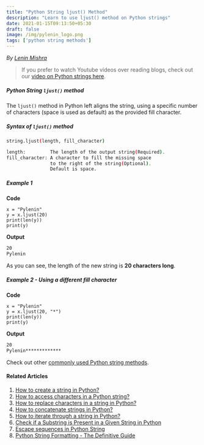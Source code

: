 ```yaml
---
title: "Python String ljust() Method"
description: "Learn to use ljust() method on Python strings"
date: 2021-01-15T09:13:50+05:30
draft: false
image: /img/pylenin_logo.png
tags: ['python string methods']
---
```

<div class="sharethis-inline-follow-buttons"></div>

*By [Lenin Mishra](https://www.pylenin.com/authors/#lenin-mishra)*

> If you prefer to watch Youtube videos over reading blogs, check out our [video on Python strings here](https://youtu.be/MXdNMo_f95I). 

##### Python String `ljust()` method

The `ljust()` method in Python left aligns the string, using a specific number of characters (space is used as default) as the provided fill character.

##### Syntax of `ljust()` method

```bash
string.ljust(length, fill_character)

length:         The length of the output string(Required).
fill_character: A character to fill the missing space 
                to the right of the string(Optional).
                Default is space.     
```

##### Example 1

**Code**

```python3
x = "Pylenin"
y = x.ljust(20)
print(len(y))
print(y)
```

**Output**

```bash
20
Pylenin         
```

As you can see, the length of the new string is **20 characters long**.

##### Example 2 - Using a different fill character

**Code**

```python3
x = "Pylenin"
y = x.ljust(20, "*")
print(len(y))
print(y)
```

**Output**

```bash
20
Pylenin*************        
```

Check out other [commonly used Python string methods](https://www.pylenin.com/blogs/common-python-string-methods).

#### Related Articles

1. [How to create a string in Python?](https://www.pylenin.com/blogs/create-string-python/)
2. [How to access characters in a Python string?](https://www.pylenin.com/blogs/access-characters-in-string/)
3. [How to replace characters in a string in Python?](https://www.pylenin.com/blogs/replace-string-characters-python/)
4. [How to concatenate strings in Python?](https://www.pylenin.com/blogs/concatenate-strings-in-python/)
5. [How to iterate through a string in Python?](https://www.pylenin.com/blogs/iterating-through-python-string/)
6. [Check if a Substring is Present in a Given String in Python](https://www.pylenin.com/blogs/check-substring-in-a-string-python/)
7. [Escape sequences in Python String](https://www.pylenin.com/blogs/escape-sequences-python-string/)
8. [Python String Formatting - The Definitive Guide](https://www.pylenin.com/blogs/python-string-formatting/)

